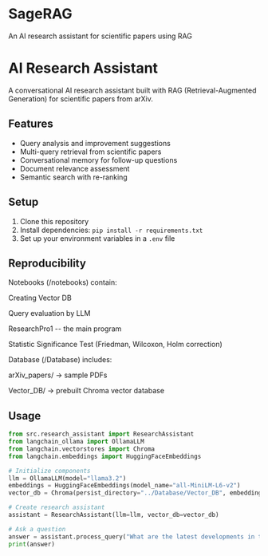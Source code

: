 # SageRAG
An AI research assistant for scientific papers using RAG

# AI Research Assistant

A conversational AI research assistant built with RAG (Retrieval-Augmented Generation) for scientific papers from arXiv.

## Features

- Query analysis and improvement suggestions
- Multi-query retrieval from scientific papers
- Conversational memory for follow-up questions
- Document relevance assessment
- Semantic search with re-ranking

## Setup

1. Clone this repository
2. Install dependencies: `pip install -r requirements.txt`
3. Set up your environment variables in a `.env` file

## Reproducibility

Notebooks (/notebooks) contain:

Creating Vector DB

Query evaluation by LLM

ResearchPro1 -- the main program

Statistic Significance Test (Friedman, Wilcoxon, Holm correction)

Database (/Database) includes:

arXiv_papers/ → sample PDFs

Vector_DB/ → prebuilt Chroma vector database

## Usage

```python
from src.research_assistant import ResearchAssistant
from langchain_ollama import OllamaLLM
from langchain.vectorstores import Chroma
from langchain.embeddings import HuggingFaceEmbeddings

# Initialize components
llm = OllamaLLM(model="llama3.2")
embeddings = HuggingFaceEmbeddings(model_name="all-MiniLM-L6-v2")
vector_db = Chroma(persist_directory="../Database/Vector_DB", embedding_function=embeddings)

# Create research assistant
assistant = ResearchAssistant(llm=llm, vector_db=vector_db)

# Ask a question
answer = assistant.process_query("What are the latest developments in transformer models?")
print(answer)
```

